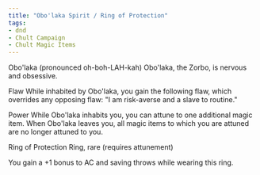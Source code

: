 ```yaml
---
title: "Obo'laka Spirit / Ring of Protection"
tags: 
- dnd
- Chult Campaign
- Chult Magic Items
---
```

Obo'laka
(pronounced oh-boh-LAH-kah)
Obo'laka, the Zorbo, is nervous and obsessive.

Flaw
While inhabited by Obo'laka, you gain the following flaw, which overrides any opposing flaw: "I am risk-averse and a slave to routine."

Power
While Obo'laka inhabits you, you can attune to one additional magic item. When Obo'laka leaves you, all magic items to which you are attuned are no longer attuned to you.

Ring of Protection
Ring, rare (requires attunement)

You gain a +1 bonus to AC and saving throws while wearing this ring.

